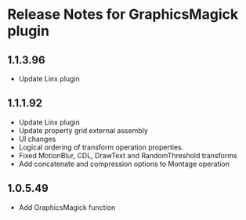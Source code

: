 # Release Notes for GraphicsMagick plugin

<a id="1.1.3.96"></a>
## 1.1.3.96
- Update Linx plugin

<a id="1.1.1.92"></a>
## 1.1.1.92
- Update Linx plugin
- Update property grid external assembly
- UI changes
- Logical ordering of transform operation properties.
- Fixed MotionBlur, CDL, DrawText and RandomThreshold transforms
- Add concatenate and compression options to Montage operation

<a id="1.0.5.49"></a>
## 1.0.5.49
- Add GraphicsMagick function
